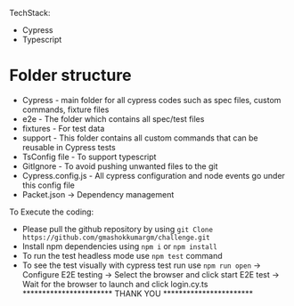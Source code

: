 TechStack:
 - Cypress
 - Typescript

# Folder structure
 * Cypress - main folder for all cypress codes such as spec files, custom commands, fixture files 
 * e2e - The folder which contains all spec/test files
 * fixtures - For test data
 * support - This folder contains all custom commands that can be reusable in Cypress tests
 * TsConfig file - To support typescript 
 * GitIgnore - To avoid pushing unwanted files to the git
 * Cypress.config.js - All cypress configuration and node events go under this config file
 * Packet.json -> Dependency management

To Execute the coding:

* Please pull the github repository by using `git Clone https://github.com/gmashokkumargm/challenge.git`
* Install npm dependencies using `npm i` or `npm install`
* To run the test headless mode use `npm test` command
* To see the test visually with cypress test run use `npm run open` 
    -> Configure E2E testing
    -> Select the browser and click start E2E test
    -> Wait for the browser to launch and click login.cy.ts
*********************** THANK YOU ***********************

